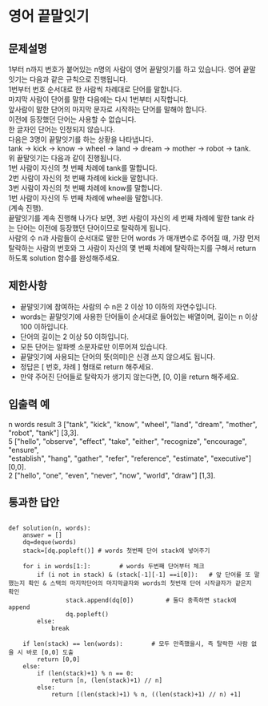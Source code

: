 # 영어 끝말잇기
## 문제설명
1부터 n까지 번호가 붙어있는 n명의 사람이 영어 끝말잇기를 하고 있습니다. 영어 끝말잇기는 다음과 같은 규칙으로 진행됩니다.   
1번부터 번호 순서대로 한 사람씩 차례대로 단어를 말합니다.   
마지막 사람이 단어를 말한 다음에는 다시 1번부터 시작합니다.   
앞사람이 말한 단어의 마지막 문자로 시작하는 단어를 말해야 합니다.   
이전에 등장했던 단어는 사용할 수 없습니다.   
한 글자인 단어는 인정되지 않습니다.   
다음은 3명이 끝말잇기를 하는 상황을 나타냅니다.   
tank → kick → know → wheel → land → dream → mother → robot → tank.  
위 끝말잇기는 다음과 같이 진행됩니다.   
1번 사람이 자신의 첫 번째 차례에 tank를 말합니다.   
2번 사람이 자신의 첫 번째 차례에 kick을 말합니다.   
3번 사람이 자신의 첫 번째 차례에 know를 말합니다.   
1번 사람이 자신의 두 번째 차례에 wheel을 말합니다.   
(계속 진행).  
끝말잇기를 계속 진행해 나가다 보면, 3번 사람이 자신의 세 번째 차례에 말한 tank 라는 단어는 이전에 등장했던 단어이므로 탈락하게 됩니다.   
사람의 수 n과 사람들이 순서대로 말한 단어 words 가 매개변수로 주어질 때, 가장 먼저 탈락하는 사람의 번호와 그 사람이 자신의 몇 번째 차례에 탈락하는지를 구해서 return 하도록 solution 함수를 완성해주세요.   

## 제한사항
- 끝말잇기에 참여하는 사람의 수 n은 2 이상 10 이하의 자연수입니다.
- words는 끝말잇기에 사용한 단어들이 순서대로 들어있는 배열이며, 길이는 n 이상 100 이하입니다.
- 단어의 길이는 2 이상 50 이하입니다.
- 모든 단어는 알파벳 소문자로만 이루어져 있습니다.
- 끝말잇기에 사용되는 단어의 뜻(의미)은 신경 쓰지 않으셔도 됩니다.
- 정답은 [ 번호, 차례 ] 형태로 return 해주세요.
- 만약 주어진 단어들로 탈락자가 생기지 않는다면, [0, 0]을 return 해주세요.

## 입출력 예
n	                                           words	                                    result
3	["tank", "kick", "know", "wheel", "land", "dream", "mother", "robot", "tank"]	        [3,3].  
5	["hello", "observe", "effect", "take", "either", "recognize", "encourage", "ensure",   
  "establish", "hang", "gather", "refer", "reference", "estimate", "executive"]	        [0,0].   
2	["hello", "one", "even", "never", "now", "world", "draw"]	                            [1,3].  

## 통과한 답안
```

def solution(n, words):
    answer = []
    dq=deque(words)
    stack=[dq.popleft()] # words 첫번째 단어 stack에 넣어주기
    
    for i in words[1:]:        # words 두번째 단어부터 체크 
        if (i not in stack) & (stack[-1][-1] ==i[0]):   # 앞 단어를 또 말했는지 확인 & 스택의 마지막단어의 마지막글자와 words의 첫번재 단어 시작글자가 같은지 확인
                stack.append(dq[0])         # 둘다 충족하면 stack에 append
                dq.popleft()                
        else:
            break

    if len(stack) == len(words):        # 모두 만족했을시, 즉 탈락한 사람 없을 시 바로 [0,0] 도출
        return [0,0]
    else:
        if (len(stack)+1) % n == 0:
            return [n, (len(stack)+1) // n]
        else: 
            return [(len(stack)+1) % n, ((len(stack)+1) // n) +1]
```
